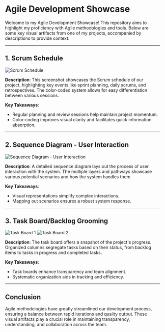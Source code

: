 # Agile Development Showcase

Welcome to my Agile Development Showcase! This repository aims to highlight my proficiency with Agile methodologies and tools. Below are some key visual artifacts from one of my projects, accompanied by descriptions to provide context.

---

## 1. Scrum Schedule

![Scrum Schedule](https://user-images.githubusercontent.com/48568792/279810728-425ab7a2-ec4e-465f-9cd6-2863c7cfa9bb.png)

**Description**:
This screenshot showcases the Scrum schedule of our project, highlighting key events like sprint planning, daily scrums, and retrospectives. The color-coded system allows for easy differentiation between various sessions.

**Key Takeaways**:
- Regular planning and review sessions help maintain project momentum.
- Color-coding improves visual clarity and facilitates quick information absorption.

---

## 2. Sequence Diagram - User Interaction

![Sequence Diagram - User Interaction](https://user-images.githubusercontent.com/48568792/279811232-b7c784c7-e93c-4cd6-a0c4-330e0d4ac20f.png)

**Description**:
A detailed sequence diagram lays out the process of user interaction with the system. The multiple layers and pathways showcase various potential scenarios and how the system handles them.

**Key Takeaways**:
- Visual representations simplify complex interactions.
- Mapping out scenarios ensures a robust system response.

---



## 3. Task Board/Backlog Grooming

![Task Board 1](https://user-images.githubusercontent.com/48568792/279811652-192a1e31-3849-480f-8ec1-e9da0dec2578.png) ![Task Board 2](https://user-images.githubusercontent.com/48568792/279811654-e36239a2-6a77-454d-af5d-e729b2ed5487.png)


**Description**:
The task board offers a snapshot of the project's progress. Organized columns segregate tasks based on their status, from backlog items to tasks in progress and completed tasks.

**Key Takeaways**:
- Task boards enhance transparency and team alignment.
- Systematic organization aids in tracking and efficiency.

---

## Conclusion

Agile methodologies have greatly streamlined our development process, ensuring a balance between rapid iterations and quality output. These visual artifacts play a crucial role in maintaining transparency, understanding, and collaboration across the team.





